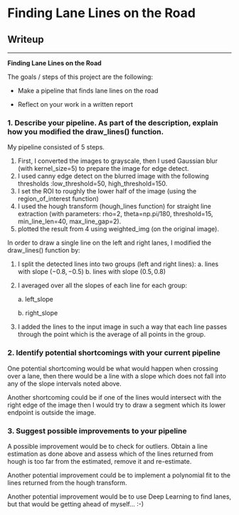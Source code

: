 # **Finding Lane Lines on the Road** 

## Writeup

---

**Finding Lane Lines on the Road**

The goals / steps of this project are the following:
* Make a pipeline that finds lane lines on the road

* Reflect on your work in a written report

  

### 1. Describe your pipeline. As part of the description, explain how you modified the draw_lines() function.

My pipeline consisted of 5 steps. 

1. First, I converted the images to grayscale, then I used Gaussian blur  (with kernel_size=5) to prepare the image for edge detect.
2. I used canny edge detect on the blurred image with the following thresholds :low_threshold=50, high_threshold=150.
3. I set the ROI to roughly the lower half of the image (using the region_of_interest function)
4. I used the hough transform (hough_lines function) for straight line extraction (with parameters: rho=2, theta=np.pi/180, threshold=15, min_line_len=40, max_line_gap=2).
5. plotted the result from 4 using weighted_img (on the original image).

In order to draw a single line on the left and right lanes, I modified the draw_lines() function by:

1. I split the detected lines into two groups (left and right lines):
   a. lines with slope $\left(-0.8,-0.5\right)$
   b. lines with slope $\left(0.5,0.8\right)$

2. I averaged over all the slopes of each line for each group:

   a. left_slope

   b. right_slope

3. I added the lines to the input image in such a way that each line passes through the point which is the average of all points in the group.   



### 2. Identify potential shortcomings with your current pipeline


One potential shortcoming would be what would happen when crossing over a lane, then there would be a line with  a slope which does not fall into any of the slope intervals noted above.

Another shortcoming could be if one of the lines would intersect with the right edge of the image then I would try to draw a segment which its lower endpoint is outside the image.




### 3. Suggest possible improvements to your pipeline

A possible improvement would be to check for outliers. Obtain a line estimation as done above and assess which of the lines returned from hough is too far from the estimated, remove it and re-estimate.

Another potential improvement could be to implement a polynomial fit to the lines returned from the hough transform.

Another potential improvement would be to use Deep Learning to find lanes, but that would be getting ahead of myself... :-)

